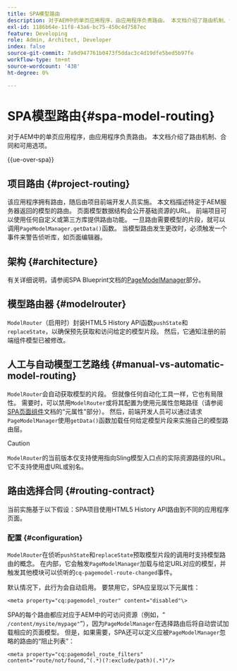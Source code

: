 ```yaml
---
title: SPA模型路由
description: 对于AEM中的单页应用程序，由应用程序负责路由。 本文档介绍了路由机制、合同和可用选项。
exl-id: 1186b64e-11f8-43a6-bc75-450c4d7587ec
feature: Developing
role: Admin, Architect, Developer
index: false
source-git-commit: 7a9d947761b0473f5ddac3c4d19dfe5bed5b97fe
workflow-type: tm+mt
source-wordcount: '438'
ht-degree: 0%

---
```



# SPA模型路由{#spa-model-routing}

对于AEM中的单页应用程序，由应用程序负责路由。 本文档介绍了路由机制、合同和可用选项。

{{ue-over-spa}}

## 项目路由 {#project-routing}

该应用程序拥有路由，随后由项目前端开发人员实施。 本文档描述特定于AEM服务器返回的模型的路由。 页面模型数据结构会公开基础资源的URL。 前端项目可以使用任何自定义或第三方库提供路由功能。 一旦路由需要模型的片段，就可以调用`PageModelManager.getData()`函数。 当模型路由发生更改时，必须触发一个事件来警告侦听库，如页面编辑器。

## 架构 {#architecture}

有关详细说明，请参阅SPA Blueprint文档的[PageModelManager](blueprint.md#pagemodelmanager)部分。

## 模型路由器 {#modelrouter}

`ModelRouter`（启用时）封装HTML5 History API函数`pushState`和`replaceState`，以确保预先获取和访问给定的模型片段。 然后，它通知注册的前端组件模型已被修改。

## 人工与自动模型工艺路线 {#manual-vs-automatic-model-routing}

`ModelRouter`会自动获取模型的片段。 但就像任何自动化工具一样，它也有局限性。 需要时，可以禁用`ModelRouter`或将其配置为使用元属性忽略路径（请参阅[SPA页面组件](page-component.md)文档的“元属性”部分）。 然后，前端开发人员可以通过请求`PageModelManager`使用`getData()`函数加载任何给定模型片段来实施自己的模型路由层。

>[!CAUTION]
>
>`ModelRouter`的当前版本仅支持使用指向Sling模型入口点的实际资源路径的URL。 它不支持使用虚URL或别名。

## 路由选择合同 {#routing-contract}

当前实施基于以下假设：SPA项目使用HTML5 History API路由到不同的应用程序页面。

### 配置 {#configuration}

`ModelRouter`在侦听`pushState`和`replaceState`预取模型片段的调用时支持模型路由的概念。 在内部，它会触发`PageModelManager`加载与给定URL对应的模型，并触发其他模块可以侦听的`cq-pagemodel-route-changed`事件。

默认情况下，此行为会自动启用。 要禁用它，SPA应呈现以下元属性：

```
<meta property="cq:pagemodel_router" content="disabled"\>
```

SPA的每个路由都应对应于AEM中的可访问资源（例如，“ `/content/mysite/mypage"`”），因为`PageModelManager`在选择路由后将自动尝试加载相应的页面模型。 但是，如果需要，SPA还可以定义应被`PageModelManager`忽略的路由的“阻止列表”：

```
<meta property="cq:pagemodel_route_filters" content="route/not/found,^(.*)(?:exclude/path)(.*)"/>
```

